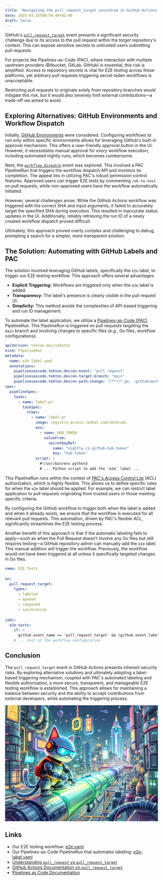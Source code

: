 ```yaml
---
title: "Navigating the pull_request_target conundrum in GitHub Actions with Pipelines as Code"
date: 2025-03-25T00:54:49+02:00
draft: false
---
```


GitHub's [`pull_request_target`](https://docs.github.com/en/actions/using-workflows/events-that-trigger-workflows#pull_request_target)
event presents a significant security challenge due to its access to the pull
request within the *target* repository's context. This can expose sensitive
secrets to untrusted users submitting pull requests.

For projects like Pipelines-as-Code (PAC), where interaction with multiple
upstream providers (Bitbucket, GitLab, GitHub) is essential, this risk is
amplified. Access to repository secrets is vital for E2E testing across these
platforms, yet arbitrary pull requests triggering secret-laden workflows is
unacceptable.

Restricting pull requests to originate solely from repository branches would
mitigate this risk, but it would also severely limit external contributions—a
trade-off we aimed to avoid.

## Exploring Alternatives: GitHub Environments and Workflow Dispatch

Initially, [GitHub
Environments](https://docs.github.com/en/actions/deployment/targeting-different-environments/using-environments-for-deployment)
were considered. Configuring workflows to run only within specific environments
allows for leveraging GitHub's built-in approval mechanism. This offers a
user-friendly approval button in the UI. However, it necessitates manual
approval for *every* workflow execution, including automated nightly runs,
which becomes cumbersome.

Next, the
[`workflow_dispatch`](https://docs.github.com/en/actions/using-workflows/events-that-trigger-workflows#workflow_dispatch)
event was explored. This involved a PAC PipelineRun that triggers the workflow
dispatch API and monitors its completion. The appeal lies in utilizing PAC's
robust permission control features. Approved users can trigger E2E tests by
commenting `/ok-to-test` on pull requests, while non-approved users have the
workflow automatically initiated.

However, several challenges arose. While the GitHub Actions workflow was
triggered with the correct SHA and input arguments, it failed to accurately
target the specified SHA during execution. This resulted in inaccurate status
updates in the UI. Additionally, reliably retrieving the run ID of a newly
created workflow dispatch proved difficult.

Ultimately, this approach proved overly complex and challenging to debug,
prompting a search for a simpler, more transparent solution.

## The Solution: Automating with GitHub Labels and PAC

The solution involved leveraging GitHub labels, specifically the `e2e` label,
to trigger our E2E testing workflow. This approach offers several advantages:

- **Explicit Triggering:** Workflows are triggered only when the `e2e` label is added.
- **Transparency:** The label's presence is clearly visible in the pull request UI.
- **Simplicity:** This method avoids the complexities of API-based triggering and run ID management.

To automate the label application, we utilize a [Pipelines-as-Code
(PAC)](https://pipelinesascode.com/) PipelineRun. This PipelineRun is triggered
on pull requests targeting the `main` branch and involving changes to specific
files (e.g., Go files, workflow configurations).

```yaml
apiVersion: tekton.dev/v1beta1
kind: PipelineRun
metadata:
  name: e2e-label.yaml
  annotations:
    pipelinesascode.tekton.dev/on-event: "pull_request"
    pipelinesascode.tekton.dev/on-target-branch: "main"
    pipelinesascode.tekton.dev/on-path-change: "[***/*.go, .github/workflows/*l]"
spec:
  pipelineSpec:
    tasks:
      - name: label-pr
        taskSpec:
          steps:
            - name: label-pr
              image: registry.access.redhat.com/ubi9/ubi
              env:
                - name: HUB_TOKEN
                  valueFrom:
                    secretKeyRef:
                      name: "nightly-ci-github-hub-token"
                      key: "hub-token"
              script: |
                #!/usr/bin/env python3
                # ... Python script to add the 'e2e' label ...
```

This PipelineRun runs within the context of [PAC's Access Control List](https://nightly.pipelines-as-code.pages.dev/docs/guide/running/#acl-permissions-for-triggering-pipelineruns)
(ACL) authorization, which is highly flexible. This allows us to define
specific rules for when the `e2e` label should be applied. For example, we can
restrict label application to pull requests originating from trusted users or
those meeting specific criteria.

By configuring the GitHub workflow to trigger both when the label is added and
when it already exists, we ensure that the workflow is executed for all
relevant pull requests. This automation, driven by PAC's flexible ACL,
significantly streamlines the E2E testing process.

Another benefit of this approach is that if the automatic labeling fails to apply—such as when the Pull Request doesn’t involve any Go files but still requires testing—a GitHub repository admin can manually add the `e2e` label. This manual addition will trigger the workflow. Previously, the workflow would not have been triggered at all unless it specifically targeted changes in Go files.

```yaml
name: E2E Tests

on:
  pull_request_target:
    types:
      - labeled
      - opened
      - reopened
      - synchronize

jobs:
  e2e-tests:
    if: >
      github.event_name == 'pull_request_target' && (github.event.label.name == 'e2e' || contains(github.event.pull_request.labels.*.name, 'e2e'))
    # ... rest of the workflow configuration
```

## Conclusion

The `pull_request_target` event in GitHub Actions presents inherent security
risks. By exploring alternative solutions and ultimately adopting a label-based
triggering mechanism, coupled with PAC's automated labeling and flexible
authorization, a more secure, transparent, and manageable E2E testing workflow
is established. This approach allows for maintaining a balance between
security and the ability to accept contributions from external developers,
while automating the triggering process.

![pipelines and cat](./cat-and-pipe.jpg)

## Links

- Our E2E testing workflow: [e2e.yaml](https://github.com/openshift-pipelines/pipelines-as-code/blob/main/.github/workflows/e2e.yaml)
- Our Pipelines-as-Code PipelineRun that automates labeling: [e2e-label.yaml](https://github.com/openshift-pipelines/pipelines-as-code/blob/main/.tekton/e2e-label.yaml)
- [Understanding `pull_request` vs `pull_request_target`](https://runs-on.com/github-actions/pull-request-vs-pull-request-target/)
- [GitHub Actions Documentation on `pull_request_target`](https://docs.github.com/en/actions/using-workflows/events-that-trigger-workflows#pull_request_target)
- [Pipelines as Code Documentation](https://pipelinesascode.com/)
